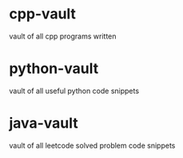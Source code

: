 # cpp-vault
vault of all cpp programs written
# python-vault
vault of all useful python code snippets
# java-vault
vault of all leetcode solved problem code snippets
